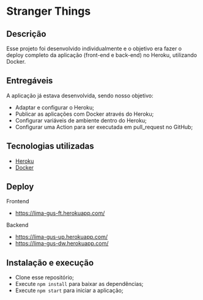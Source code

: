 
# Stranger Things

## Descrição

Esse projeto foi desenvolvido individualmente e o objetivo era fazer o deploy completo da aplicação (front-end e back-end) no Heroku, utilizando Docker.

## Entregáveis
A aplicação já estava desenvolvida, sendo nosso objetivo:

- Adaptar e configurar o Heroku;
- Publicar as aplicações com Docker através do Heroku;
- Configurar variáveis de ambiente dentro do Heroku;
- Configurar uma Action para ser executada em pull_request no GitHub;

## Tecnologias utilizadas

- [Heroku](https://www.heroku.com/)
- [Docker](https://www.docker.com/)

## Deploy

Frontend
- https://lima-gus-ft.herokuapp.com/

Backend
- https://lima-gus-up.herokuapp.com/
- https://lima-gus-dw.herokuapp.com/

## Instalação e execução

- Clone esse repositório;
- Execute `npm install` para baixar as dependências;
- Execute `npm start` para iniciar a aplicação;
